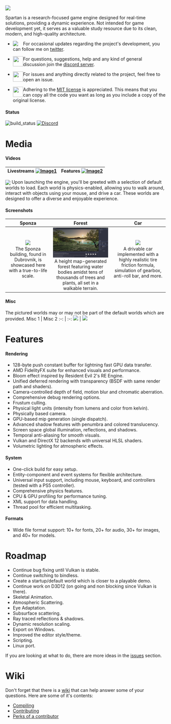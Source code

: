 
<img align="center" padding="2" src="https://raw.githubusercontent.com/PanosK92/SpartanEngine/master/data/textures/banner.bmp"/>

<p>Spartan is a research-focused game engine designed for real-time solutions, providing a dynamic experience. Not intended for game development yet, it serves as a valuable study resource due to its clean, modern, and high-quality architecture.</p>

- <img align="left" width="32" src="https://clipart.info/images/ccovers/1534043159circle-twitter-logo-png.png"/>For occasional updates regarding the project's development, you can follow me on <a href="https://twitter.com/panoskarabelas1?ref_src=twsrc%5Etfw">twitter</a>.
  
- <img align="left" width="32" height="32" src="https://www.freeiconspng.com/thumbs/discord-icon/discord-icon-7.png">For questions, suggestions, help and any kind of general discussion join the [discord server](https://discord.gg/TG5r2BS).
  
- <img align="left" width="32" height="32" src="https://www.freeiconspng.com/uploads/git-github-hub-icon-25.png">For issues and anything directly related to the project, feel free to open an issue.
  
- <img align="left" width="32" height="32" src="https://i0.wp.com/opensource.org/wp-content/uploads/2023/01/cropped-cropped-OSI_Horizontal_Logo_0-e1674081292667.png">Adhering to the <a href="https://en.wikipedia.org/wiki/MIT_License">MIT license</a> is appreciated. This means that you can copy all the code you want as long as you include a copy of the original license.

#### Status
![build_status](https://github.com/PanosK92/SpartanEngine/actions/workflows/workflow.yml/badge.svg)
[![Discord](https://img.shields.io/discord/677302405263785986?label=Discord)](https://discord.gg/TG5r2BS)

# Media
#### Videos
Livestreams [![Image1](https://raw.githubusercontent.com/PanosK92/SpartanEngine/master/.github/images/readme_1.4.jpg)](https://www.youtube.com/watch?v=QhyMal6RY7M) | Features [![Image2](https://i.imgur.com/j6zIEI9.jpg)](https://www.youtube.com/watch?v=RIae1ma_DSo) 
:- | :- 

<img align="center" width="450" src="https://raw.githubusercontent.com/PanosK92/SpartanEngine/master/.github/images/world_selection.png"/>
Upon launching the engine, you'll be greeted with a selection of default worlds to load. Each world is physics-enabled, allowing you to walk around, interact with objects using your mouse, and drive a car. These worlds are designed to offer a diverse and enjoyable experience.

#### Screenshots
Sponza | Forest | Car
:-: | :-: | :-: 
<img src="https://raw.githubusercontent.com/PanosK92/SpartanEngine/master/.github/images/screenshot-v0.3_preview5.jpg"/><br>The Sponza building, found in Dubrovnik, is showcased here with a true-to-life scale. | <img src="https://raw.githubusercontent.com/PanosK92/SpartanEngine/master/.github/images/world_forest.jpg"/><br>A height map-generated forest featuring water bodies amidst tens of thousands of trees and plants, all set in a walkable terrain. | <img src="https://raw.githubusercontent.com/PanosK92/SpartanEngine/master/.github/images/world_car.jpg"/><br>A drivable car implemented with a highly realistic tire friction formula, simulation of gearbox, anti-roll bar, and more.

#### Misc
The pictured worlds may or may not be part of the default worlds which are provided.
Misc 1 | Misc 2
:-: | :-:
<img src="https://raw.githubusercontent.com/PanosK92/SpartanEngine/master/.github/images/readme_1.1.jpg"/> | <img src="https://raw.githubusercontent.com/PanosK92/SpartanEngine/master/.github/images/readme_1.2.jpg"/>

# Features
#### Rendering
- 128-byte push constant buffer for lightning fast GPU data transfer.
- AMD FidelityFX suite for enhanced visuals and performance.
- Bloom effect inspired by Resident Evil 2's RE Engine.
- Unified deferred rendering with transparency (BSDF with same render path and shaders).
- Camera-controlled depth of field, motion blur and chromatic aberration.
- Comprehensive debug rendering options.
- Frustum culling.
- Physical light units (intensity from lumens and color from kelvin).
- Physically based camera.
- GPU-based mip generation (single dispatch).
- Advanced shadow features with penumbra and colored translucency.
- Screen space global illumination, reflections, and shadows.
- Temporal anti-aliasing for smooth visuals.
- Vulkan and DirectX 12 backends with universal HLSL shaders.
- Volumetric lighting for atmospheric effects.
#### System
- One-click build for easy setup.
- Entity-component and event systems for flexible architecture.
- Universal input support, including mouse, keyboard, and controllers (tested with a PS5 controller).
- Comprehensive physics features.
- CPU & GPU profiling for performance tuning.
- XML support for data handling.
- Thread pool for efficient multitasking.
#### Formats
- Wide file format support: 10+ for fonts, 20+ for audio, 30+ for images, and 40+ for models.

# Roadmap
- Continue bug fixing until Vulkan is stable.
- Continue switching to bindless.
- Create a startup/default world which is closer to a playable demo.
- Continue work on D3D12 (on going and non blocking since Vulkan is there).
- Skeletal Animation.
- Atmospheric Scattering.
- Eye Adaptation.
- Subsurface scattering.
- Ray traced reflections & shadows.
- Dynamic resolution scaling.
- Export on Windows.
- Improved the editor style/theme.
- Scripting.
- Linux port.
  
If you are looking at what to do, there are more ideas in the [issues]([https://github.com/PanosK92/SpartanEngine/wiki/Wiki](https://github.com/PanosK92/SpartanEngine/issues)) section.

# Wiki
Don't forget that there is a [wiki](https://github.com/PanosK92/SpartanEngine/wiki/Wiki) that can help answer some of your questions. Here are some of it's contents:
- [Compiling](https://github.com/PanosK92/SpartanEngine/wiki/Compiling) 
- [Contributing](https://github.com/PanosK92/SpartanEngine/blob/master/contributing.md)
- [Perks of a contributor](https://github.com/PanosK92/SpartanEngine/wiki/Perks-of-a-contributor)
